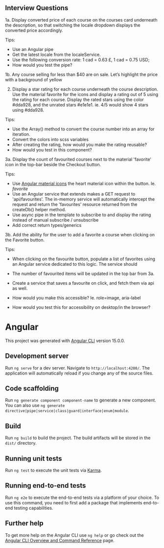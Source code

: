 ## Interview Questions

1a. Display converted price of each course on the courses card underneath the description, so that switching the locale dropdown displays the converted price accordingly.

Tips:

- Use an Angular pipe
- Get the latest locale from the localeService.
- Use the following conversion rate: 1 cad = 0.63 £, 1 cad = 0.75 USD;
- How would you test the pipe?

1b. Any course selling for less than $40 are on sale. Let’s highlight the price with a background of yellow

2. Display a star rating for each course underneath the course description. Use the material favorite for the icons and display a rating out of 5 using the rating for each course. Display the rated stars using the color #dda928, and the unrated stars #e1e1e1. ie. 4/5 would show 4 stars using #dda928.

Tips:

- Use the Array() method to convert the course number into an array for iteration.
- Convert the colors into scss variables
- After creating the rating, how would you make the rating reusable?
- How would you test in this component?

3a. Display the count of favourited courses next to the material 'favorite' icon in the top-bar beside the Checkout button.

Tips:
- Use [Angular material icons](https://fonts.google.com/icons) the heart material icon within the button. Ie. <i class="material-icons">favorite</i>
- Use an Angular service that extends makes a GET request to 'api/favourites'. The in-memory service will automatically intercept the request and return the 'favourites' resource returned from the createDb() helper method.
- Use async pipe in the template to subscribe to and display the rating instead of manual subscribe / unsubscribe
- Add correct return types/generics

3b. Add the ability for the user to add a favorite a course when clicking on the Favorite button.

Tips:

- When clicking on the favourite button, populate a list of favorites using an Angular service dedicated to this logic. The service should
- The number of favourited items will be updated in the top bar from 3a.
- Create a service that saves a favourite on click, and fetch them via api as well.
- How would you make this accessible? Ie. role=image, aria-label

- How would you test this for accessibility on desktop/in the browser?

# Angular

This project was generated with [Angular CLI](https://github.com/angular/angular-cli) version 15.0.0.

## Development server

Run `ng serve` for a dev server. Navigate to `http://localhost:4200/`. The application will automatically reload if you change any of the source files.

## Code scaffolding

Run `ng generate component component-name` to generate a new component. You can also use `ng generate directive|pipe|service|class|guard|interface|enum|module`.

## Build

Run `ng build` to build the project. The build artifacts will be stored in the `dist/` directory.

## Running unit tests

Run `ng test` to execute the unit tests via [Karma](https://karma-runner.github.io).

## Running end-to-end tests

Run `ng e2e` to execute the end-to-end tests via a platform of your choice. To use this command, you need to first add a package that implements end-to-end testing capabilities.

## Further help

To get more help on the Angular CLI use `ng help` or go check out the [Angular CLI Overview and Command Reference](https://angular.io/cli) page.
